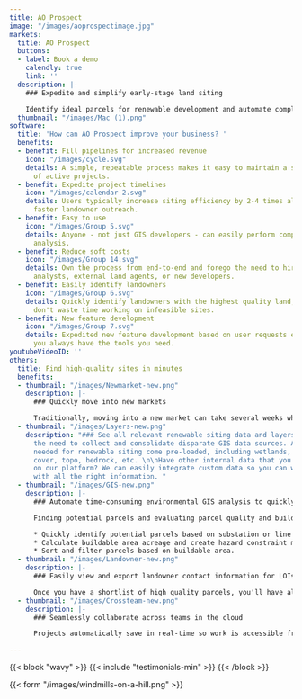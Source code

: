 ```yaml
---
title: AO Prospect
image: "/images/aoprospectimage.jpg"
markets:
  title: AO Prospect
  buttons:
  - label: Book a demo
    calendly: true
    link: ''
  description: |-
    ### Expedite and simplify early-stage land siting

    Identify ideal parcels for renewable development and automate complex GIS analysis to find high-quality sites in just minutes.
  thumbnail: "/images/Mac (1).png"
software:
  title: 'How can AO Prospect improve your business? '
  benefits:
  - benefit: Fill pipelines for increased revenue
    icon: "/images/cycle.svg"
    details: A simple, repeatable process makes it easy to maintain a steady flow
      of active projects.
  - benefit: Expedite project timelines
    icon: "/images/calendar-2.svg"
    details: Users typically increase siting efficiency by 2-4 times allowing for
      faster landowner outreach.
  - benefit: Easy to use
    icon: "/images/Group 5.svg"
    details: Anyone - not just GIS developers - can easily perform complex environmental
      analysis.
  - benefit: Reduce soft costs
    icon: "/images/Group 14.svg"
    details: Own the process from end-to-end and forego the need to hire costly GIS
      analysts, external land agents, or new developers.
  - benefit: Easily identify landowners
    icon: "/images/Group 6.svg"
    details: Quickly identify landowners with the highest quality land, so that you
      don't waste time working on infeasible sites.
  - benefit: New feature development
    icon: "/images/Group 7.svg"
    details: Expedited new feature development based on user requests ensures that
      you always have the tools you need.
youtubeVideoID: ''
others:
  title: Find high-quality sites in minutes
  benefits:
  - thumbnail: "/images/Newmarket-new.png"
    description: |-
      ### Quickly move into new markets

      Traditionally, moving into a new market can take several weeks while you find all of the right data. AO Prospect has nationwide coverage, so you can move into a new market overnight.
  - thumbnail: "/images/Layers-new.png"
    description: "### See all relevant renewable siting data and layers in one place\n\nEliminate
      the need to collect and consolidate disparate GIS data sources. All the layers
      needed for renewable siting come pre-loaded, including wetlands, flood, tree
      cover, topo, bedrock, etc. \n\nHave other internal data that you want to see
      on our platform? We can easily integrate custom data so you can work seamlessly
      with all the right information. "
  - thumbnail: "/images/GIS-new.png"
    description: |-
      ### Automate time-consuming environmental GIS analysis to quickly calculate buildability

      Finding potential parcels and evaluating parcel quality and buildability can be tedious and time-consuming with traditional GIS programs. AO Prospect helps users calculate buildable acreage and create constraint maps for each parcel with just a few clicks.

      * Quickly identify potential parcels based on substation or line radius and minimum acreage.
      * Calculate buildable area acreage and create hazard constraint maps.
      * Sort and filter parcels based on buildable area.
  - thumbnail: "/images/Landowner-new.png"
    description: |-
      ### Easily view and export landowner contact information for LOIs

      Once you have a shortlist of high quality parcels, you'll have all the land owner information you need to send out mailers.
  - thumbnail: "/images/Crossteam-new.png"
    description: |-
      ### Seamlessly collaborate across teams in the cloud

      Projects automatically save in real-time so work is accessible from anywhere. Export land owner data, KML constraint maps, and PDF reports for seamless downstream design and landowner outreach activity.

---
```

{{< block "wavy" >}}
{{< include "testimonials-min" >}}
{{< /block >}}

{{< form "/images/windmills-on-a-hill.png" >}}